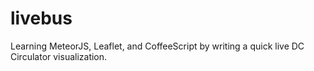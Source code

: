 # livebus

Learning MeteorJS, Leaflet, and CoffeeScript by writing a quick live DC Circulator visualization.
